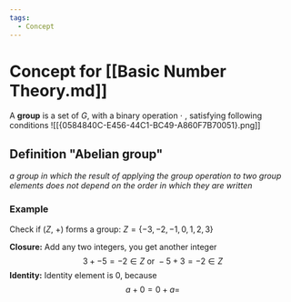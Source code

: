 ```yaml
---
tags:
  - Concept
---
```

# Concept for [[Basic Number Theory.md]]

A **group** is a set of $G$, with a binary operation $\cdot$ , satisfying following conditions 
![[{0584840C-E456-44C1-BC49-A860F7B70051}.png]]
## Definition "Abelian group"

*a group in which the result of applying the group operation to two group elements does not depend on the order in which they are written*

### Example

Check if ($Z$, $+$) forms a group:
$Z = \{-3,-2,-1,0,1,2,3\}$

**Closure:**
Add any two integers, you get another integer
$$3+-5 = -2 \in Z\text{ or }-5+3=-2\in Z$$
**Identity:**
Identity element is $0$, because
$$a+0=0+a=$$